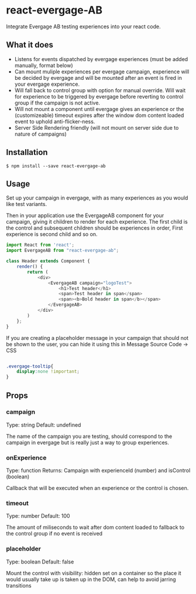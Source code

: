 # react-evergage-AB

Integrate Evergage AB testing experiences into your react code.


## What it does

 - Listens for events dispatched by evergage experiences (must be added manually, format below)
 - Can mount muliple experiences per evergage campaign, experience will be decided by evergage and will be mounted after an event is fired in your evergage experience.
 - Will fall back to control group with option for manual override. Will wait for experience to be triggered by evergage before reverting to control group if the campaign is not active.
 - Will not mount a component until evergage gives an experience or the (customizeable) timeout expires after the window dom content loaded event to uphold anti-flicker-ness. 
 - Server Side Rendering friendly (will not mount on server side due to nature of campaigns)

## Installation

```
$ npm install --save react-evergage-ab
```

## Usage

Set up your campaign in evergage, with as many experiences as you would like test variants.

Then in your application use the EvergageAB component for your campaign, giving it children to render for each experience. The first child is the control and subsequent children should be experiences in order, First experience is second child and so on.

```javascript
import React from 'react';
import EvergageAB from "react-evergage-ab";

class Header extends Component {
    render() {
        return (
            <div>
                <EvergageAB campaign="logoTest">
                    <h1>Test header</h1>
                    <span>Test header in span</span>
                    <span><b>Bold header in span</b></span>
                </EvergageAB>
            </div>
        )
    };
}
```

If you are creating a placeholder message in your campaign that should not be shown to the user, you can hide it using this in Message Source Code -> CSS

```css

.evergage-tooltip{
    display:none !important;
}

```


## Props

### campaign 
 
Type: string  Default: undefined

The name of the campaign you are testing, should correspond to the campaign in evergage but is really just a way to group experiences.

### onExperience 
 
Type: function Returns: Campaign with experienceId (number) and isControl (boolean)

Callback that will be executed when an experience or the control is chosen.

### timeout

Type: number Default: 100

The amount of miliseconds to wait after dom content loaded to fallback to the control group if no event is received

### placeholder

Type: boolean Default: false

Mount the control with visibility: hidden set on a container so the place it would usually take up is taken up in the DOM, can help to avoid jarring transitions
